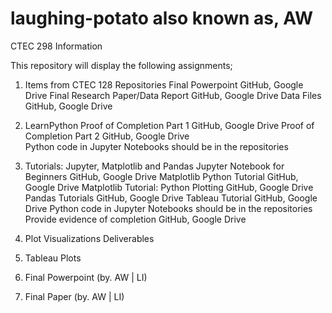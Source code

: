 # laughing-potato also known as, AW
CTEC 298 Information

This repository will display the following assignments;
1.	Items from CTEC 128			Repositories
Final Powerpoint			GitHub, Google Drive
	Final Research Paper/Data Report	GitHub, Google Drive
	Data Files				GitHub, Google Drive

2.	LearnPython 
	Proof of Completion Part 1		GitHub, Google Drive
	Proof of Completion Part 2		GitHub, Google Drive	
	Python code in Jupyter Notebooks should be in the repositories 	

3.	Tutorials: Jupyter, Matplotlib and Pandas
	Jupyter Notebook for Beginners		GitHub, Google Drive
	Matplotlib Python Tutorial		GitHub, Google Drive
	Matplotlib Tutorial: Python Plotting	GitHub, Google Drive
	Pandas Tutorials			GitHub, Google Drive
	Tableau Tutorial			GitHub, Google Drive
	Python code in Jupyter Notebooks should be in the repositories 	
	Provide evidence of completion		GitHub, Google Drive

5. Plot Visualizations Deliverables
6. Tableau Plots
7. Final Powerpoint (by. AW | LI)
8. Final Paper (by. AW | LI)
